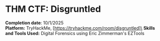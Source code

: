 # THM CTF: Disgruntled

**Completion date**: 10/1/2025\
**Platform:** TryHackMe, [https://tryhackme.com/room/disgruntled]\
**Skills and Tools Used:** Digital Forensics using Eric Zimmerman's EZTools